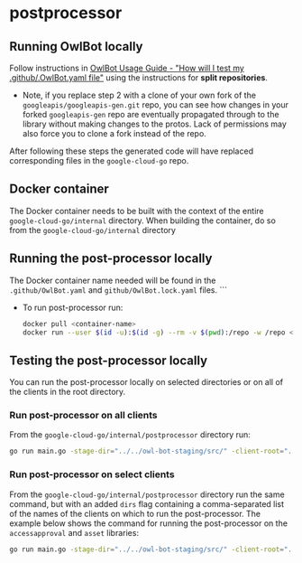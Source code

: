 # postprocessor

## Running OwlBot locally
Follow instructions in [OwlBot Usage Guide - "How will I test my .github/.OwlBot.yaml file"](https://g3doc.corp.google.com/company/teams/cloud-client-libraries/team/automation/docs/owlbot-usage-guide.md?cl=head#how-will-i-test-my-githubowlbotyaml-file) using the instructions for **split repositories**.
  - Note, if you replace step 2 with a clone of your own fork of the `googleapis/googleapis-gen.git` repo, you can see how changes in your forked `googleapis-gen` repo are eventually propagated through to the library without making changes to the protos. Lack of permissions may also force you to clone a fork instead of the repo.

After following these steps the generated code will have replaced corresponding files in the `google-cloud-go` repo.

## Docker container
The Docker container needs to be built with the context of the entire `google-cloud-go/internal` directory. When building the container, do so from the `google-cloud-go/internal` directory

## Running the post-processor locally
The Docker container name needed will be found in the `.github/OwlBot.yaml` and `github/OwlBot.lock.yaml` files.
    ```
- To run post-processor run:
    ```sh
    docker pull <container-name>
    docker run --user $(id -u):$(id -g) --rm -v $(pwd):/repo -w /repo <container-name>
    ```

## Testing the post-processor locally
You can run the post-processor locally on selected directories or on all of the clients in the root directory.

### Run post-processor on all clients
From the `google-cloud-go/internal/postprocessor` directory run: 
```sh
go run main.go -stage-dir="../../owl-bot-staging/src/" -client-root="../.." -googleapis-dir="/path/to/local/googleapis"
```
### Run post-processor on select clients
From the `google-cloud-go/internal/postprocessor` directory run the same command, but with an added `dirs` flag containing a comma-separated list of the names of the clients on which to run the post-processor. The example below shows the command for running the post-processor on the `accessapproval` and `asset` libraries:
```sh
go run main.go -stage-dir="../../owl-bot-staging/src/" -client-root="../.." -googleapis-dir="/path/to/local/googleapis" -dirs="accessapproval,asset"
```
